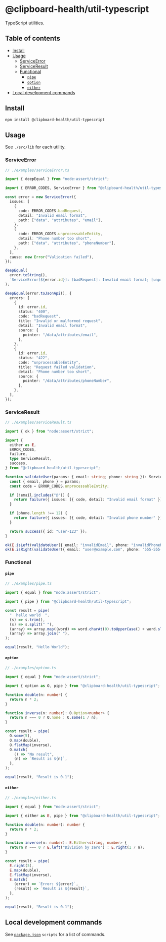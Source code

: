 # @clipboard-health/util-typescript <!-- omit from toc -->

TypeScript utilities.

## Table of contents <!-- omit from toc -->

- [Install](#install)
- [Usage](#usage)
  - [ServiceError](#serviceerror)
  - [ServiceResult](#serviceresult)
  - [Functional](#functional)
    - [`pipe`](#pipe)
    - [`option`](#option)
    - [`either`](#either)
- [Local development commands](#local-development-commands)

## Install

```bash
npm install @clipboard-health/util-typescript
```

## Usage

See `./src/lib` for each utility.

### ServiceError

<!-- prettier-ignore -->
```ts
// ./examples/serviceError.ts

import { deepEqual } from "node:assert/strict";

import { ERROR_CODES, ServiceError } from "@clipboard-health/util-typescript";

const error = new ServiceError({
  issues: [
    {
      code: ERROR_CODES.badRequest,
      detail: "Invalid email format",
      path: ["data", "attributes", "email"],
    },
    {
      code: ERROR_CODES.unprocessableEntity,
      detail: "Phone number too short",
      path: ["data", "attributes", "phoneNumber"],
    },
  ],
  cause: new Error("Validation failed"),
});

deepEqual(
  error.toString(),
  `ServiceError[${error.id}]: [badRequest]: Invalid email format; [unprocessableEntity]: Phone number too short; [cause]: Error: Validation failed`,
);

deepEqual(error.toJsonApi(), {
  errors: [
    {
      id: error.id,
      status: "400",
      code: "badRequest",
      title: "Invalid or malformed request",
      detail: "Invalid email format",
      source: {
        pointer: "/data/attributes/email",
      },
    },
    {
      id: error.id,
      status: "422",
      code: "unprocessableEntity",
      title: "Request failed validation",
      detail: "Phone number too short",
      source: {
        pointer: "/data/attributes/phoneNumber",
      },
    },
  ],
});

```

### ServiceResult

<!-- prettier-ignore -->
```ts
// ./examples/serviceResult.ts

import { ok } from "node:assert/strict";

import {
  either as E,
  ERROR_CODES,
  failure,
  type ServiceResult,
  success,
} from "@clipboard-health/util-typescript";

function validateUser(params: { email: string; phone: string }): ServiceResult<{ id: string }> {
  const { email, phone } = params;
  const code = ERROR_CODES.unprocessableEntity;

  if (!email.includes("@")) {
    return failure({ issues: [{ code, detail: "Invalid email format" }] });
  }

  if (phone.length !== 12) {
    return failure({ issues: [{ code, detail: "Invalid phone number" }] });
  }

  return success({ id: "user-123" });
}

ok(E.isLeft(validateUser({ email: "invalidEmail", phone: "invalidPhoneNumber" })));
ok(E.isRight(validateUser({ email: "user@example.com", phone: "555-555-5555" })));

```

### Functional

#### `pipe`

<!-- prettier-ignore -->
```ts
// ./examples/pipe.ts

import { equal } from "node:assert/strict";

import { pipe } from "@clipboard-health/util-typescript";

const result = pipe(
  "  hello world  ",
  (s) => s.trim(),
  (s) => s.split(" "),
  (array) => array.map((word) => word.charAt(0).toUpperCase() + word.slice(1)),
  (array) => array.join(" "),
);

equal(result, "Hello World");

```

#### `option`

<!-- prettier-ignore -->
```ts
// ./examples/option.ts

import { equal } from "node:assert/strict";

import { option as O, pipe } from "@clipboard-health/util-typescript";

function double(n: number) {
  return n * 2;
}

function inverse(n: number): O.Option<number> {
  return n === 0 ? O.none : O.some(1 / n);
}

const result = pipe(
  O.some(5),
  O.map(double),
  O.flatMap(inverse),
  O.match(
    () => "No result",
    (n) => `Result is ${n}`,
  ),
);

equal(result, "Result is 0.1");

```

#### `either`

<!-- prettier-ignore -->
```ts
// ./examples/either.ts

import { equal } from "node:assert/strict";

import { either as E, pipe } from "@clipboard-health/util-typescript";

function double(n: number): number {
  return n * 2;
}

function inverse(n: number): E.Either<string, number> {
  return n === 0 ? E.left("Division by zero") : E.right(1 / n);
}

const result = pipe(
  E.right(5),
  E.map(double),
  E.flatMap(inverse),
  E.match(
    (error) => `Error: ${error}`,
    (result) => `Result is ${result}`,
  ),
);

equal(result, "Result is 0.1");

```

## Local development commands

See [`package.json`](./package.json) `scripts` for a list of commands.
